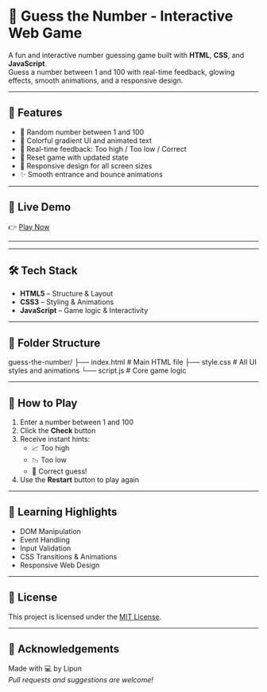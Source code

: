# 🎯 Guess the Number - Interactive Web Game

A fun and interactive number guessing game built with **HTML**, **CSS**, and **JavaScript**.  
Guess a number between 1 and 100 with real-time feedback, glowing effects, smooth animations, and a responsive design.

---

## 🌟 Features

- 🔢 Random number between 1 and 100
- 🎨 Colorful gradient UI and animated text
- 💬 Real-time feedback: Too high / Too low / Correct
- 🔄 Reset game with updated state
- 📱 Responsive design for all screen sizes
- ✨ Smooth entrance and bounce animations

---

## 🚀 Live Demo

👉 [Play Now](#)

---

---

## 🛠️ Tech Stack

- **HTML5** – Structure & Layout  
- **CSS3** – Styling & Animations  
- **JavaScript** – Game logic & Interactivity

---

## 📂 Folder Structure
guess-the-number/
├── index.html # Main HTML file
├── style.css # All UI styles and animations
└── script.js # Core game logic




---

## 🧠 How to Play

1. Enter a number between 1 and 100  
2. Click the **Check** button  
3. Receive instant hints:  
   - 📈 Too high  
   - 📉 Too low  
   - 🎉 Correct guess!  
4. Use the **Restart** button to play again

---

## 🎯 Learning Highlights

- DOM Manipulation
- Event Handling
- Input Validation
- CSS Transitions & Animations
- Responsive Web Design

---

## 📝 License

This project is licensed under the [MIT License](LICENSE).

---

## 🙌 Acknowledgements

Made with 💻 by Lipun  
*Pull requests and suggestions are welcome!*



